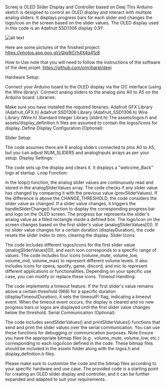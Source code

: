 # 


Screej is OLED Slider Display and Controller based on Deej
This Arduino sketch is designed to control an OLED display and interact with multiple analog sliders. 
It displays progress bars for each slider and changes the logo/icon on the screen based on the slider values. 
The OLED display used in this code is an Adafruit SSD1306 display 0.91'.

![alt text](https://photos.app.goo.gl/RqHw4XTyQRgmrgVD9)

Here are some pictures of the finished project:
https://photos.app.goo.gl/zQjg9iCrh4X4q41z8



How to Use
note that you will need to follow the instructions of the software of the deej projet:
https://github.com/omriharel/deej

Hardware Setup:

Connect your Arduino board to the OLED display via the I2C interface (using the Wire library).
Connect analog sliders to the analog pins A0 to A5 on the Arduino board.
Libraries:

Make sure you have installed the required libraries:
Adafruit GFX Library (Adafruit_GFX.h)
Adafruit SSD1306 Library (Adafruit_SSD1306.h)
Wire Library (Wire.h)
Standard Integer Library (stdint.h)
The assets/logos.h and assets/display_definition.h files are assumed to contain the logos/icons for display.
Define Display Configuration (Optional):


Slider Setup:

The code assumes there are 6 analog sliders connected to pins A0 to A5, but you can adjust NUM_SLIDERS and analogInputs arrays as per your setup.
Display Settings:

The code sets up the display and clears it. It displays a "welcome_Back" logo at startup.
Loop Function:

In the loop() function, the analog slider values are continuously read and stored in the analogSliderValues array.
The code checks if any slider value has changed by comparing it with the previous value (prevSliderValues). If the difference is above the CHANGE_THRESHOLD, the code considers the slider value as changed.
If a slider value changes, it triggers the handleSliderChange() function to display the corresponding progress bar and logo on the OLED screen.
The progress bar represents the slider's analog value as a filled rectangle inside a defined box.
The logo/icon on the screen changes based on the first slider's value (analogSliderValues[0]).
If no slider value changes for a certain duration (displayDuration), the code resets the slider index to zero, clearing the display.
Slider Icons:

The code includes different logos/icons for the first slider value (analogSliderValues[0]), and each icon corresponds to a specific range of values.
The code includes four icons (volume_mute, volume_low, volume_mid, volume_max) to represent different volume levels.
It also includes icons for opera, spotify, game, discord, and mic to represent different applications or functionalities.
Depending on your specific use case, you can modify or replace these icons.
Timeout Handling:

The code implements a timeout feature. If the first slider's value remains above a certain threshold (968) for a specific duration (displayTimeoutDuration), it sets the timeoutFl flag, indicating a timeout event.
When the timeout event occurs, the display is cleared and no new progress bars or logos are displayed until the first slider value changes below the threshold.
Serial Communication (Optional):

The code includes sendSliderValues() and printSliderValues() functions that send and print the slider values over the serial communication. You can use these functions for debugging or communication purposes.
Note
Ensure you have the appropriate bitmap files (e.g., volume_mute, volume_low, etc.) corresponding to each logo/icon defined in the code. These bitmap files should be included in the assets folder along with the logos.h and display_definition.h files.

Please make sure to customize the code and the bitmap files according to your specific hardware and use case. The provided code is a starting point for creating an OLED slider display and controller, and it can be further expanded and adapted to suit your requirements.
